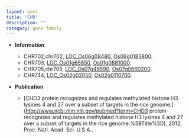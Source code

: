 ```yaml
---
layout: post
title: "CHR"
description: ""
category: gene family
---
```


* **Information**  
    + CHR702,chr702, [LOC_Os06g08480](http://rice.plantbiology.msu.edu/cgi-bin/ORF_infopage.cgi?orf=LOC_Os06g08480), [Os06g0183800](http://rapdb.dna.affrc.go.jp/viewer/gbrowse_details/irgsp1?name=Os06g0183800).
    + CHR703, [LOC_Os01g65850](http://rice.plantbiology.msu.edu/cgi-bin/ORF_infopage.cgi?orf=LOC_Os01g65850), [Os01g0881000](http://rapdb.dna.affrc.go.jp/viewer/gbrowse_details/irgsp1?name=Os01g0881000).
    + CHR705,chr705, [LOC_Os07g46590](http://rice.plantbiology.msu.edu/cgi-bin/ORF_infopage.cgi?orf=LOC_Os07g46590), [Os07g0660200](http://rapdb.dna.affrc.go.jp/viewer/gbrowse_details/irgsp1?name=Os07g0660200).
    + CHR744, [LOC_Os02g02050](http://rice.plantbiology.msu.edu/cgi-bin/ORF_infopage.cgi?orf=LOC_Os02g02050), [Os02g0110700](http://rapdb.dna.affrc.go.jp/viewer/gbrowse_details/irgsp1?name=Os02g0110700).

* **Publication**  
    + [CHD3 protein recognizes and regulates methylated histone H3 lysines 4 and 27 over a subset of targets in the rice genome.](http://www.ncbi.nlm.nih.gov/pubmed?term=CHD3 protein recognizes and regulates methylated histone H3 lysines 4 and 27 over a subset of targets in the rice genome.%5BTitle%5D), 2012, Proc. Natl. Acad. Sci. U.S.A..


